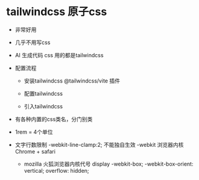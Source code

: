 # tailwindcss 原子css

- 非常好用
- 几乎不用写css
- AI 生成代码 css 用的都是tailwindcss
- 配置流程
  - 安装tailwindcss @tailwindcss/vite 插件

  - 配置tailwindcss
  - 引入tailwindcss
- 有各种内置的css类名，分门别类
- 1rem = 4个单位

- 文字行数限制
  -webkit-line-clamp:2; 不能独自生效
  -webkit 浏览器内核 Chrome + safari
  - mozilla 火狐浏览器内核代号
  display -webkit-box;
  -webkit-box-orient: vertical;
  overflow: hidden;


